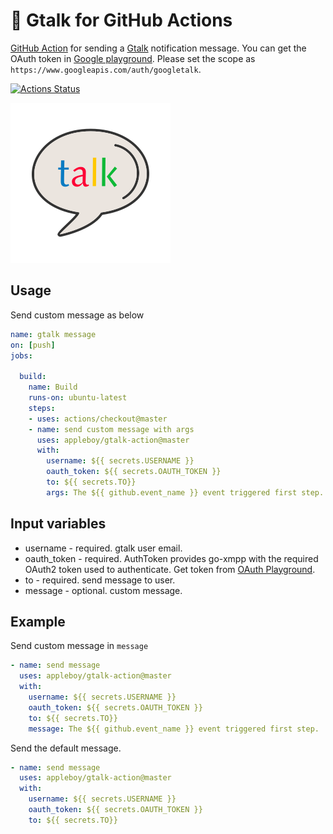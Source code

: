 # 🚀 Gtalk for GitHub Actions

[GitHub Action](https://developer.github.com/actions/) for sending a [Gtalk](https://developers.google.com/talk) notification message. You can get the OAuth token in [Google playground](https://developers.google.com/oauthplayground/). Please set the scope as `https://www.googleapis.com/auth/googletalk`.

[![Actions Status](https://github.com/appleboy/gtalk-action/workflows/gtalk%20message/badge.svg)](https://github.com/appleboy/gtalk-action/actions)

![logo](./images/logo.png)

## Usage

Send custom message as below

```yaml
name: gtalk message
on: [push]
jobs:

  build:
    name: Build
    runs-on: ubuntu-latest
    steps:
    - uses: actions/checkout@master
    - name: send custom message with args
      uses: appleboy/gtalk-action@master
      with:
        username: ${{ secrets.USERNAME }}
        oauth_token: ${{ secrets.OAUTH_TOKEN }}
        to: ${{ secrets.TO}}
        args: The ${{ github.event_name }} event triggered first step.

```

## Input variables

* username - required. gtalk user email.
* oauth_token - required. AuthToken provides go-xmpp with the required OAuth2 token used to authenticate. Get token from [OAuth Playground](https://developers.google.com/oauthplayground/).
* to - required. send message to user.
* message - optional. custom message.

## Example

Send custom message in `message`

```yaml
- name: send message
  uses: appleboy/gtalk-action@master
  with:
    username: ${{ secrets.USERNAME }}
    oauth_token: ${{ secrets.OAUTH_TOKEN }}
    to: ${{ secrets.TO}}
    message: The ${{ github.event_name }} event triggered first step.
```

Send the default message.

```yaml
- name: send message
  uses: appleboy/gtalk-action@master
  with:
    username: ${{ secrets.USERNAME }}
    oauth_token: ${{ secrets.OAUTH_TOKEN }}
    to: ${{ secrets.TO}}
```
